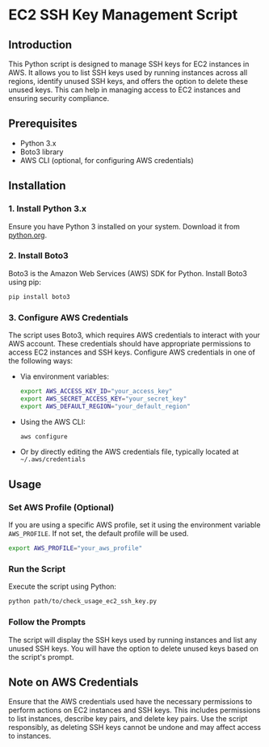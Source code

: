 # EC2 SSH Key Management Script

## Introduction

This Python script is designed to manage SSH keys for EC2 instances in AWS. It allows you to list SSH keys used by running instances across all regions, identify unused SSH keys, and offers the option to delete these unused keys. This can help in managing access to EC2 instances and ensuring security compliance.

## Prerequisites

- Python 3.x
- Boto3 library
- AWS CLI (optional, for configuring AWS credentials)

## Installation

### 1. Install Python 3.x

Ensure you have Python 3 installed on your system. Download it from [python.org](https://www.python.org/downloads/).

### 2. Install Boto3

Boto3 is the Amazon Web Services (AWS) SDK for Python. Install Boto3 using pip:

```bash
pip install boto3
```

### 3. Configure AWS Credentials

The script uses Boto3, which requires AWS credentials to interact with your AWS account. These credentials should have appropriate permissions to access EC2 instances and SSH keys. Configure AWS credentials in one of the following ways:

- Via environment variables:

  ```bash
  export AWS_ACCESS_KEY_ID="your_access_key"
  export AWS_SECRET_ACCESS_KEY="your_secret_key"
  export AWS_DEFAULT_REGION="your_default_region"
  ```

- Using the AWS CLI:

  ```bash
  aws configure
  ```

- Or by directly editing the AWS credentials file, typically located at
  `~/.aws/credentials`

## Usage

### Set AWS Profile (Optional)

If you are using a specific AWS profile, set it using the environment variable `AWS_PROFILE`. If not set, the default profile will be used.

```bash
export AWS_PROFILE="your_aws_profile"
```

### Run the Script

Execute the script using Python:

```bash
python path/to/check_usage_ec2_ssh_key.py
```

### Follow the Prompts

The script will display the SSH keys used by running instances and list any unused SSH keys. You will have the option to delete unused keys based on the script's prompt.

## Note on AWS Credentials

Ensure that the AWS credentials used have the necessary permissions to perform actions on EC2 instances and SSH keys. This includes permissions to list instances, describe key pairs, and delete key pairs. Use the script responsibly, as deleting SSH keys cannot be undone and may affect access to instances.

